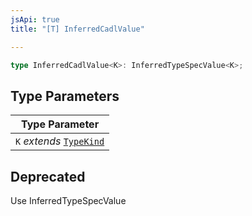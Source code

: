 ```yaml
---
jsApi: true
title: "[T] InferredCadlValue"

---
```

```ts
type InferredCadlValue<K>: InferredTypeSpecValue<K>;
```

## Type Parameters

| Type Parameter |
| ------ |
| `K` *extends* [`TypeKind`](TypeKind.md) |

## Deprecated

Use InferredTypeSpecValue
